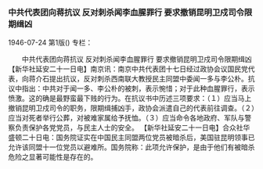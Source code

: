 ### 中共代表团向蒋抗议  反对刺杀闻李血腥罪行  要求撤销昆明卫戍司令限期缉凶

1946-07-24
第1版()
专栏：

　　中共代表团向蒋抗议
    反对刺杀闻李血腥罪行
    要求撤销昆明卫戍司令限期缉凶
    【新华社延安二十一日电】南京讯：南京中共代表团十七日经过政协会议国民党代表，向蒋介石提出抗议，反对刺杀西南联大教授民主同盟中委闻一多与李公朴。抗议中指出：中共对于闻一多、李公朴的被刺，表示惋惜；对于此种血腥罪行，表示愤激。这的确是最野蛮最下贱的行为。在抗议书中历述三项要求：（１）应当马上撤销昆明卫戍司令的职务，限期缉捕凶手，政协会派遣自己的代表前往调查。（２）应当对死者举行公葬，对被难家属给予抚恤。（３）应当命令各地政府、军队与警察负责保护各党党员，与民主人士的安全。
    【新华社延安二十一日电】合众社华盛顿二十日电：国务院证实在中国民主同盟两位党员被暗杀后，美国驻昆明领事已允许该同盟十一位党员以避难所。国务院称：此项允许保护，是由于他们有被暗杀危险之显著可能性是存在的。
